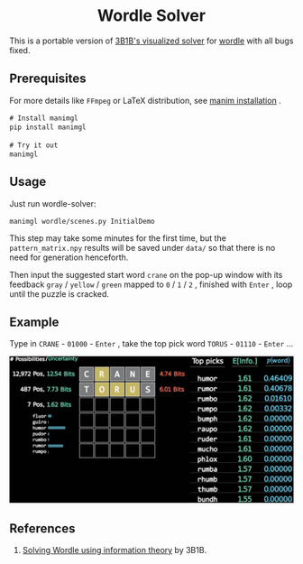 <h1 align = "center">Wordle Solver</h1>

This is a portable version of [3B1B's visualized solver](https://github.com/3b1b/videos/tree/master/_2022/wordle) for [wordle](https://www.powerlanguage.co.uk/wordle/) with all bugs fixed.

## Prerequisites

For more details like `FFmpeg` or LaTeX distribution, see [manim installation](https://github.com/3b1b/manim#installation) .

```shell
# Install manimgl
pip install manimgl

# Try it out
manimgl
```

## Usage

Just run wordle-solver:

```shell
manimgl wordle/scenes.py InitialDemo
```

This step may take some minutes for the first time, but the `pattern_matrix.npy` results will be saved under `data/` so that there is no need for generation henceforth.

Then input the suggested start word `crane` on the pop-up window with its feedback `gray` / `yellow` / `green` mapped to `0` / `1` / `2` , finished with `Enter` , loop until the puzzle is cracked.

## Example

Type in `CRANE` - `01000` - `Enter` , take the top pick word `TORUS` - `01110` - `Enter` ... 

![example](https://github.com/Tequila-Sunrise/Image-Hosting/blob/main/Wordle-Solver/wordle-solver.jpg)

## References

1. [Solving Wordle using information theory](https://www.youtube.com/watch?v=v68zYyaEmEA) by 3B1B.
